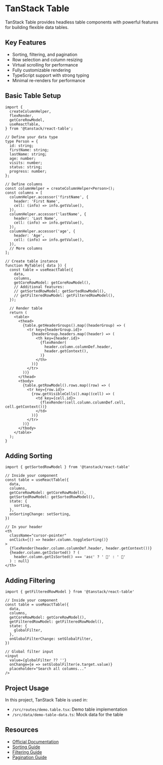 # TanStack Table

TanStack Table provides headless table components with powerful features for building flexible data tables.

## Key Features

- Sorting, filtering, and pagination
- Row selection and column resizing
- Virtual scrolling for performance
- Fully customizable rendering
- TypeScript support with strong typing
- Minimal re-renders for performance

## Basic Table Setup

```tsx
import {
  createColumnHelper,
  flexRender,
  getCoreRowModel,
  useReactTable,
} from '@tanstack/react-table';

// Define your data type
type Person = {
  id: string;
  firstName: string;
  lastName: string;
  age: number;
  visits: number;
  status: string;
  progress: number;
};

// Define columns
const columnHelper = createColumnHelper<Person>();
const columns = [
  columnHelper.accessor('firstName', {
    header: 'First Name',
    cell: (info) => info.getValue(),
  }),
  columnHelper.accessor('lastName', {
    header: 'Last Name',
    cell: (info) => info.getValue(),
  }),
  columnHelper.accessor('age', {
    header: 'Age',
    cell: (info) => info.getValue(),
  }),
  // More columns
];

// Create table instance
function MyTable({ data }) {
  const table = useReactTable({
    data,
    columns,
    getCoreRowModel: getCoreRowModel(),
    // Additional features:
    // getSortedRowModel: getSortedRowModel(),
    // getFilteredRowModel: getFilteredRowModel(),
  });

  // Render table
  return (
    <table>
      <thead>
        {table.getHeaderGroups().map((headerGroup) => (
          <tr key={headerGroup.id}>
            {headerGroup.headers.map((header) => (
              <th key={header.id}>
                {flexRender(
                  header.column.columnDef.header,
                  header.getContext(),
                )}
              </th>
            ))}
          </tr>
        ))}
      </thead>
      <tbody>
        {table.getRowModel().rows.map((row) => (
          <tr key={row.id}>
            {row.getVisibleCells().map((cell) => (
              <td key={cell.id}>
                {flexRender(cell.column.columnDef.cell, cell.getContext())}
              </td>
            ))}
          </tr>
        ))}
      </tbody>
    </table>
  );
}
```

## Adding Sorting

```tsx
import { getSortedRowModel } from '@tanstack/react-table'

// Inside your component
const table = useReactTable({
  data,
  columns,
  getCoreRowModel: getCoreRowModel(),
  getSortedRowModel: getSortedRowModel(),
  state: {
    sorting,
  },
  onSortingChange: setSorting,
})

// In your header
<th
  className="cursor-pointer"
  onClick={() => header.column.toggleSorting()}
>
  {flexRender(header.column.columnDef.header, header.getContext())}
  {header.column.getIsSorted() ? (
    header.column.getIsSorted() === 'asc' ? ' 🔼' : ' 🔽'
  ) : null}
</th>
```

## Adding Filtering

```tsx
import { getFilteredRowModel } from '@tanstack/react-table'

// Inside your component
const table = useReactTable({
  data,
  columns,
  getCoreRowModel: getCoreRowModel(),
  getFilteredRowModel: getFilteredRowModel(),
  state: {
    globalFilter,
  },
  onGlobalFilterChange: setGlobalFilter,
})

// Global filter input
<input
  value={globalFilter ?? ''}
  onChange={e => setGlobalFilter(e.target.value)}
  placeholder="Search all columns..."
/>
```

## Project Usage

In this project, TanStack Table is used in:

- `/src/routes/demo.table.tsx`: Demo table implementation
- `/src/data/demo-table-data.ts`: Mock data for the table

## Resources

- [Official Documentation](https://tanstack.com/table/latest/docs/framework/react/overview)
- [Sorting Guide](https://tanstack.com/table/latest/docs/guide/sorting)
- [Filtering Guide](https://tanstack.com/table/latest/docs/guide/filtering)
- [Pagination Guide](https://tanstack.com/table/latest/docs/guide/pagination)
